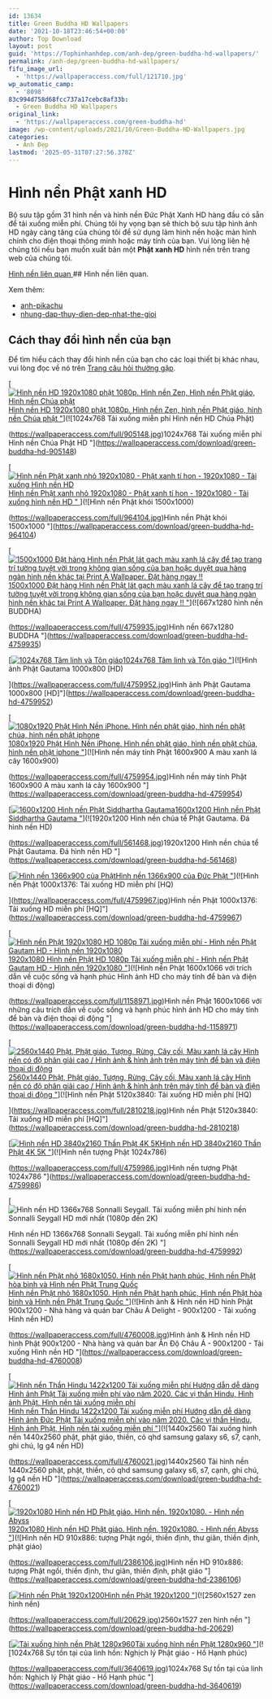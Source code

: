 ```yaml
---
id: 13634
title: Green Buddha HD Wallpapers
date: '2021-10-18T23:46:54+00:00'
author: Top Download
layout: post
guid: 'https://Tophinhanhdep.com/anh-dep/green-buddha-hd-wallpapers/'
permalink: /anh-dep/green-buddha-hd-wallpapers/
fifu_image_url:
  - 'https://wallpaperaccess.com/full/121710.jpg'
wp_automatic_camp:
  - '8098'
83c994d758d68fcc737a17cebc8af33b:
  - Green Buddha HD Wallpapers
original_link:
  - 'https://wallpaperaccess.com/green-buddha-hd'
image: /wp-content/uploads/2021/10/Green-Buddha-HD-Wallpapers.jpg
categories:
  - Ảnh Đẹp
lastmod: '2025-05-31T07:27:56.378Z'
---
```

# Hình nền Phật xanh HD

Bộ sưu tập gồm 31 hình nền và hình nền Đức Phật Xanh HD hàng đầu có sẵn để tải xuống miễn phí. Chúng tôi hy vọng bạn sẽ thích bộ sưu tập hình ảnh HD ngày càng tăng của chúng tôi để sử dụng làm hình nền hoặc màn hình chính cho điện thoại thông minh hoặc máy tính của bạn. Vui lòng liên hệ chúng tôi nếu bạn muốn xuất bản một **Phật xanh HD** hình nền trên trang web của chúng tôi.

[Hình nền liên quan ](#related) ## Hình nền liên quan.

   
 Xem thêm:

   
- [anh-pikachu](https://tophinhanhdep.com/anh-anime/anh-pikachu/)
- [nhung-dap-thuy-dien-dep-nhat-the-gioi](https://tophinhanhdep.com/anh-dep/nhung-dap-thuy-dien-dep-nhat-the-gioi/)

## Cách thay đổi hình nền của bạn

Để tìm hiểu cách thay đổi hình nền của bạn cho các loại thiết bị khác nhau, vui lòng đọc về nó trên [Trang câu hỏi thường gặp](https://tophinhanhdep.com/faq/).

  
[[![Hình nền HD 1920x1080 phật 1080p.  Hình nền Zen, Hình nền Phật giáo, Hình nền Chúa phật](https://wallpaperaccess.com/full/121710.jpg)Hình nền HD 1920x1080 phật 1080p. Hình nền Zen, hình nền Phật giáo, hình nền Chúa phật "](https://wallpaperaccess.com/download/green-buddha-hd-121710)](![1024x768 Tải xuống miễn phí Hình nền HD Chúa Phật)

(https://wallpaperaccess.com/full/905148.jpg)1024x768 Tải xuống miễn phí Hình nền Chúa Phật HD "](https://wallpaperaccess.com/download/green-buddha-hd-905148)

[[![Hình nền Phật xanh nhỏ 1920x1080 - Phật xanh tí hon - 1920x1080 - Tải xuống Hình nền HD](https://wallpaperaccess.com/full/4695681.jpg)Hình nền Phật xanh nhỏ 1920x1080 - Phật xanh tí hon - 1920x1080 - Tải xuống hình nền HD " ](https://wallpaperaccess.com/download/green-buddha-hd-4695681)](![Hình nền Phật khói 1500x1000)

(https://wallpaperaccess.com/full/964104.jpg)Hình nền Phật khói 1500x1000 "](https://wallpaperaccess.com/download/green-buddha-hd-964104)

[[![1500x1000 Đặt hàng Hình nền Phật lát gạch màu xanh lá cây để tạo trang trí tường tuyệt vời trong không gian sống của bạn hoặc duyệt qua hàng ngàn hình nền khác tại Print A Wallpaper.  Đặt hàng ngay !!](https://wallpaperaccess.com/full/4759934.jpg)1500x1000 Đặt hàng Hình nền Phật lát gạch màu xanh lá cây để tạo trang trí tường tuyệt vời trong không gian sống của bạn hoặc duyệt qua hàng ngàn hình nền khác tại Print A Wallpaper. Đặt hàng ngay !! "](https://wallpaperaccess.com/download/green-buddha-hd-4759934)](![667x1280 hình nền BUDDHA)

(https://wallpaperaccess.com/full/4759935.jpg)Hình nền 667x1280 BUDDHA "](https://wallpaperaccess.com/download/green-buddha-hd-4759935)

[[![1024x768 Tâm linh và Tôn giáo](https://wallpaperaccess.com/full/4759951.jpg)1024x768 Tâm linh và Tôn giáo "](https://wallpaperaccess.com/download/green-buddha-hd-4759951)](![Hình ảnh Phật Gautama 1000x800 [HD)

](https://wallpaperaccess.com/full/4759952.jpg)Hình ảnh Phật Gautama 1000x800 \[HD\]"](https://wallpaperaccess.com/download/green-buddha-hd-4759952)

[[![1080x1920 Phật Hình Nền iPhone.  Hình nền phật giáo, hình nền phật chúa, hình nền phật iphone](https://wallpaperaccess.com/full/3445577.jpg)1080x1920 Phật Hình Nền iPhone. Hình nền phật giáo, hình nền phật chúa, hình nền phật iphone "](https://wallpaperaccess.com/download/green-buddha-hd-3445577)](![Hình nền máy tính Phật 1600x900 А màu xanh lá cây 1600x900)

(https://wallpaperaccess.com/full/4759954.jpg)Hình nền máy tính Phật 1600x900 А màu xanh lá cây 1600x900 "](https://wallpaperaccess.com/download/green-buddha-hd-4759954)

[[![1600x1200 Hình nền Phật Siddhartha Gautama](https://wallpaperaccess.com/full/4759963.jpg)1600x1200 Hình nền Phật Siddhartha Gautama "](https://wallpaperaccess.com/download/green-buddha-hd-4759963)](![1920x1200 Hình nền chúa tể Phật Gautama.  Đá hình nền HD)

(https://wallpaperaccess.com/full/561468.jpg)1920x1200 Hình nền chúa tể Phật Gautama. Đá hình nền HD "](https://wallpaperaccess.com/download/green-buddha-hd-561468)

[[![Hình nền 1366x900 của Phật](https://wallpaperaccess.com/full/4759964.png)Hình nền 1366x900 của Đức Phật "](https://wallpaperaccess.com/download/green-buddha-hd-4759964)](![Hình nền Phật 1000x1376: Tải xuống HD miễn phí [HQ)

](https://wallpaperaccess.com/full/4759967.jpg)Hình nền Phật 1000x1376: Tải xuống HD miễn phí \[HQ\]"](https://wallpaperaccess.com/download/green-buddha-hd-4759967)

[[![Hình nền Phật 1920x1080 HD 1080p Tải xuống miễn phí - Hình nền Phật Gautam HD - Hình nền 1920x1080](https://wallpaperaccess.com/full/4759968.jpg)1920x1080 Hình nền Phật HD 1080p Tải xuống miễn phí - Hình nền Phật Gautam HD - Hình nền 1920x1080 "](https://wallpaperaccess.com/download/green-buddha-hd-4759968)](![Hình nền Phật 1600x1066 với trích dẫn về cuộc sống và hạnh phúc Hình ảnh HD cho máy tính để bàn và điện thoại di động)

(https://wallpaperaccess.com/full/1158971.jpg)Hình nền Phật 1600x1066 với những câu trích dẫn về cuộc sống và hạnh phúc hình ảnh HD cho máy tính để bàn và điện thoại di động "](https://wallpaperaccess.com/download/green-buddha-hd-1158971)

[[![2560x1440 Phật, Phật giáo, Tượng, Rừng, Cây cối, Màu xanh lá cây Hình nền có độ phân giải cao / Hình ảnh & hình ảnh trên máy tính để bàn và điện thoại di động](https://wallpaperaccess.com/full/1969884.jpg)2560x1440 Phật, Phật giáo, Tượng, Rừng, Cây cối, Màu xanh lá cây Hình nền có độ phân giải cao / Hình ảnh &amp; hình ảnh trên máy tính để bàn và điện thoại di động "](https://wallpaperaccess.com/download/green-buddha-hd-1969884)](![Hình nền Phật 5120x3840: Tải xuống HD miễn phí [HQ)

](https://wallpaperaccess.com/full/2810218.jpg)Hình nền Phật 5120x3840: Tải xuống HD miễn phí \[HQ\]"](https://wallpaperaccess.com/download/green-buddha-hd-2810218)

[[![Hình nền HD 3840x2160 Thần Phật 4K 5K](https://wallpaperaccess.com/full/4759982.jpg)Hình nền HD 3840x2160 Thần Phật 4K 5K "](https://wallpaperaccess.com/download/green-buddha-hd-4759982)](![Hình nền tượng Phật 1024x786)

(https://wallpaperaccess.com/full/4759986.jpg)Hình nền tượng Phật 1024x786 "](https://wallpaperaccess.com/download/green-buddha-hd-4759986)

[![Hình nền HD 1366x768 Sonnalli Seygall.  Tải xuống miễn phí hình nền Sonnalli Seygall HD mới nhất (1080p đến 2K)](https://wallpaperaccess.com/full/4759992.jpg)

Hình nền HD 1366x768 Sonnalli Seygall. Tải xuống miễn phí hình nền Sonnalli Seygall HD mới nhất (1080p đến 2K) "](https://wallpaperaccess.com/download/green-buddha-hd-4759992)

[[![Hình nền Phật nhỏ 1680x1050.  Hình nền Phật hạnh phúc, Hình nền Phật hòa bình và Hình nền Phật Trung Quốc](https://wallpaperaccess.com/full/4760003.jpg)Hình nền Phật nhỏ 1680x1050. Hình nền Phật hạnh phúc, Hình nền Phật hòa bình và Hình nền Phật Trung Quốc "](https://wallpaperaccess.com/download/green-buddha-hd-4760003)](![Hình ảnh & Hình nền HD hình Phật 900x1200 - Nhà hàng và quán bar Châu Á Delight - 900x1200 - Tải xuống Hình nền HD)

(https://wallpaperaccess.com/full/4760008.jpg)Hình ảnh &amp; Hình nền HD hình Phật 900x1200 - Nhà hàng và quán bar Ấn Độ Châu Á - 900x1200 - Tải xuống Hình nền HD "](https://wallpaperaccess.com/download/green-buddha-hd-4760008)

[ [![Hình nền Thần Hindu 1422x1200 Tải xuống miễn phí Hướng dẫn dễ dàng Hình ảnh Phật Tải xuống miễn phí vào năm 2020. Các vị thần Hindu, Hình ảnh Phật, Hình nền tải xuống miễn phí](https://wallpaperaccess.com/full/4760013.jpg)Hình nền Thần Hindu 1422x1200 Tải xuống miễn phí Hướng dẫn dễ dàng Hình ảnh Đức Phật Tải xuống miễn phí vào năm 2020. Các vị thần Hindu, Hình ảnh Phật, Hình nền tải xuống miễn phí "](https://wallpaperaccess.com/download/green-buddha-hd-4760013)](![1440x2560 Tải xuống hình nền 1440x2560 phật, phật giáo, thiền, cỏ qhd samsung galaxy s6, s7, cạnh, ghi chú, lg g4 nền HD)

(https://wallpaperaccess.com/full/4760021.jpg)1440x2560 Tải hình nền 1440x2560 phật, phật, thiền, cỏ qhd samsung galaxy s6, s7, cạnh, ghi chú, lg g4 nền HD "](https://wallpaperaccess.com/download/green-buddha-hd-4760021)

[[![1920x1080 Hình nền HD Phật giáo.  Hình nền.  1920x1080.  - Hình nền Abyss](https://wallpaperaccess.com/full/940167.jpg)1920x1080 Hình nền HD Phật giáo. Hình nền. 1920x1080. - Hình nền Abyss "](https://wallpaperaccess.com/download/green-buddha-hd-940167)](![Hình nền HD 910x886: tượng Phật ngồi, thiền định, thư giãn, thiền định, phật giáo)

(https://wallpaperaccess.com/full/2386106.jpg)Hình nền HD 910x886: tượng Phật ngồi, thiền định, thư giãn, thiền định, phật giáo "](https://wallpaperaccess.com/download/green-buddha-hd-2386106)

[[![Hình nền Phật 1920x1200](https://wallpaperaccess.com/full/4760049.jpg)Hình nền Phật 1920x1200 "](https://wallpaperaccess.com/download/green-buddha-hd-4760049)](![2560x1527 zen hình nền)

(https://wallpaperaccess.com/full/20629.jpg)2560x1527 zen hình nền "](https://wallpaperaccess.com/download/green-buddha-hd-20629)

[[![Tải xuống hình nền Phật 1280x960](https://wallpaperaccess.com/full/4760055.jpg)Tải xuống hình nền Phật 1280x960 "](https://wallpaperaccess.com/download/green-buddha-hd-4760055)](![1024x768 Sự tồn tại của linh hồn: Nghịch lý Phật giáo - Hồ Hạnh phúc)

(https://wallpaperaccess.com/full/3640619.jpg)1024x768 Sự tồn tại của linh hồn: Nghịch lý Phật giáo - Hồ Hạnh phúc "](https://wallpaperaccess.com/download/green-buddha-hd-3640619)
